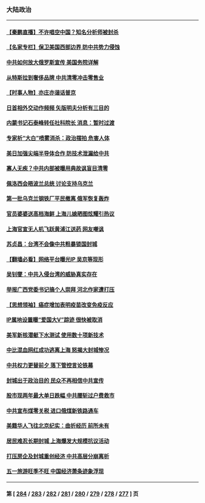 ### 大陆政治
---
#### [【秦鹏直播】不许唱空中国？知名分析师被封杀](../../pages/ncid277/n13725611.md) 
#### [【名家专栏】保卫美国西部边界 防中共势力侵蚀](../../pages/ncid277/n13725525.md) 
#### [中共如何放大俄罗斯宣传 美国务院详解](../../pages/ncid277/n13725728.md) 
#### [从特斯拉到奢侈品牌 中共清零冲击零售业](../../pages/ncid277/n13725698.md) 
#### [【时事人物】亦庄亦谐话普京](../../pages/ncid277/n13717062.md) 
#### [日首相外交动作频频 矢版明夫分析有三目的](../../pages/ncid277/n13725662.md) 
#### [内蒙书记石泰峰转任社科院长 消息：暂时过渡](../../pages/ncid277/n13725263.md) 
#### [专家析“大白”喷雾消杀：政治摆拍 危害人体](../../pages/ncid277/n13725685.md) 
#### [美日加强尖端半导体合作 防技术泄漏给中共](../../pages/ncid277/n13725683.md) 
#### [寡人无疾？中共内部被曝用典故讽盲目清零](../../pages/ncid277/n13725594.md) 
#### [佩洛西会晤波兰总统 讨论支持乌克兰](../../pages/ncid277/n13725544.md) 
#### [第一批乌克兰钢铁厂平民撤离 俄军恢复轰炸](../../pages/ncid277/n13725476.md) 
#### [官员婆婆送高档海鲜 上海儿媳晒图炫耀引热议](../../pages/ncid277/n13725474.md) 
#### [上海官宣无人机飞跃黄浦江送药 网友嘲讽](../../pages/ncid277/n13725468.md) 
#### [苏贞昌：台湾不会像中共粗暴锁国封城](../../pages/ncid277/n13725338.md) 
#### [【翻墙必看】网络平台曝光IP 吴京等现形](../../pages/ncid277/n13725167.md) 
#### [吴钊燮：中共入侵台湾的威胁真实存在](../../pages/ncid277/n13725145.md) 
#### [举报广西党委书记搞个人崇拜 河北作家遭打压](../../pages/ncid277/n13725142.md) 
#### [【思想领袖】癌症增加表明疫苗改变免疫反应](../../pages/ncid277/n13723598.md) 
#### [IP属地设置曝“爱国大V”踪迹 很快被取消](../../pages/ncid277/n13724963.md) 
#### [美军新核潜艇下水测试  使用数十项新技术](../../pages/ncid277/n13724976.md) 
#### [中比混血网红成功逃离上海 怒揭大封城惨况](../../pages/ncid277/n13724927.md) 
#### [中共权力更替前夕 落下管控言论铁幕](../../pages/ncid277/n13724847.md) 
#### [封城出于政治目的 民众不再相信中共宣传](../../pages/ncid277/n13724844.md) 
#### [股市现两年最大单日跌幅 中共腰斩过户费救市](../../pages/ncid277/n13724837.md) 
#### [中共宣布煤零关税 进口俄煤新铁路通车](../../pages/ncid277/n13724873.md) 
#### [美籍华人飞往北京纪实：曲折经历 前所未有](../../pages/ncid277/n13724892.md) 
#### [居民难忍长期封城 上海爆发大规模抗议活动](../../pages/ncid277/n13724894.md) 
#### [打压房企及封城重创经济 中共高层分崩离析](../../pages/ncid277/n13724872.md) 
#### [五一旅游旺季不旺 中国经济萧条迹象浮现](../../pages/ncid277/n13724856.md) 

---
#### 第 [ [284](./284.md) / [283](./283.md) / [282](./282.md) / [281](./281.md) / [280](./280.md) / [279](./279.md) / [278](./278.md) / [277](./277.md) ] 页
